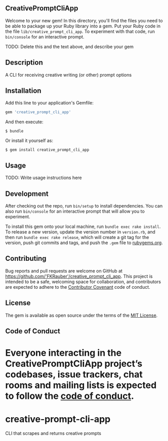 ## CreativePromptCliApp

Welcome to your new gem! In this directory, you'll find the files you need to be able to package up your Ruby library into a gem. Put your Ruby code in the file `lib/creative_prompt_cli_app`. To experiment with that code, run `bin/console` for an interactive prompt.

TODO: Delete this and the text above, and describe your gem

## Description

A CLI for receiving creative writing (or other) prompt options

## Installation

Add this line to your application's Gemfile:

```ruby
gem 'creative_prompt_cli_app'
```

And then execute:

    $ bundle

Or install it yourself as:

    $ gem install creative_prompt_cli_app

## Usage

TODO: Write usage instructions here

## Development

After checking out the repo, run `bin/setup` to install dependencies. You can also run `bin/console` for an interactive prompt that will allow you to experiment.

To install this gem onto your local machine, run `bundle exec rake install`. To release a new version, update the version number in `version.rb`, and then run `bundle exec rake release`, which will create a git tag for the version, push git commits and tags, and push the `.gem` file to [rubygems.org](https://rubygems.org).

## Contributing

Bug reports and pull requests are welcome on GitHub at https://github.com/'FKRauber'/creative_prompt_cli_app. This project is intended to be a safe, welcoming space for collaboration, and contributors are expected to adhere to the [Contributor Covenant](http://contributor-covenant.org) code of conduct.

## License

The gem is available as open source under the terms of the [MIT License](https://opensource.org/licenses/MIT).

## Code of Conduct

Everyone interacting in the CreativePromptCliApp project’s codebases, issue trackers, chat rooms and mailing lists is expected to follow the [code of conduct](https://github.com/'FKRauber'/creative_prompt_cli_app/blob/master/CODE_OF_CONDUCT.md).
=======
# creative-prompt-cli-app
CLI that scrapes and returns creative prompts
